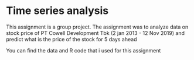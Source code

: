 # Time series analysis
This assignment is a group project. The assignment was to analyze data on stock price of PT Cowell Development Tbk (2 jan 2013 - 12 Nov 2019) and predict what is the price of the stock for 5 days ahead

You can find the data and R code that i used for this assignment
